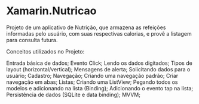 # Xamarin.Nutricao

Projeto de um aplicativo de Nutrição, que armazena as refeições informadas pelo usuário, com suas respectivas calorias, e provê a listagem para consulta futura.

Conceitos utilizados no Projeto:

Entrada básica de dados;
Evento Click;
Lendo os dados digitados;
Tipos de layout (horizontal/vertical);
Mensagens de alerta;
Solicitando dados para o usuário;
Cadastro;
Navegação;
Criando uma navegação padrão;
Criar navegação em abas;
Listas;
Criando uma ListView;
Pegando todos os modelos e adicionando na lista (Binding);
Adicionando o evento tap na lista;
Persistência de dados (SQLite e data binding);
MVVM;
